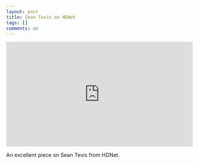 ```yaml
---
layout: post
title: Sean Tevis on HDNet
tags: []
comments: on
---
```

<iframe src="http://player.vimeo.com/video/1777862" width="500" height="282" frameborder="0" ></iframe>

An excellent piece on Sean Tevis from HDNet.
